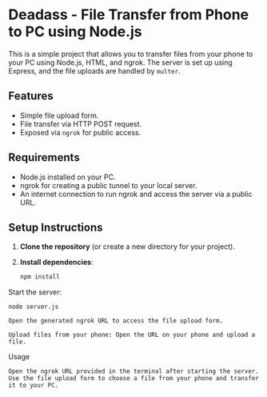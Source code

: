 # Deadass - File Transfer from Phone to PC using Node.js

This is a simple project that allows you to transfer files from your phone to your PC using Node.js, HTML, and ngrok. The server is set up using Express, and the file uploads are handled by `multer`.

## Features
- Simple file upload form.
- File transfer via HTTP POST request.
- Exposed via `ngrok` for public access.

## Requirements
- Node.js installed on your PC.
- ngrok for creating a public tunnel to your local server.
- An internet connection to run ngrok and access the server via a public URL.

## Setup Instructions

1. **Clone the repository** (or create a new directory for your project).

2. **Install dependencies**:

   ```bash
   npm install
Start the server:

    node server.js

    Open the generated ngrok URL to access the file upload form.

    Upload files from your phone: Open the URL on your phone and upload a file.

Usage

    Open the ngrok URL provided in the terminal after starting the server.
    Use the file upload form to choose a file from your phone and transfer it to your PC.
